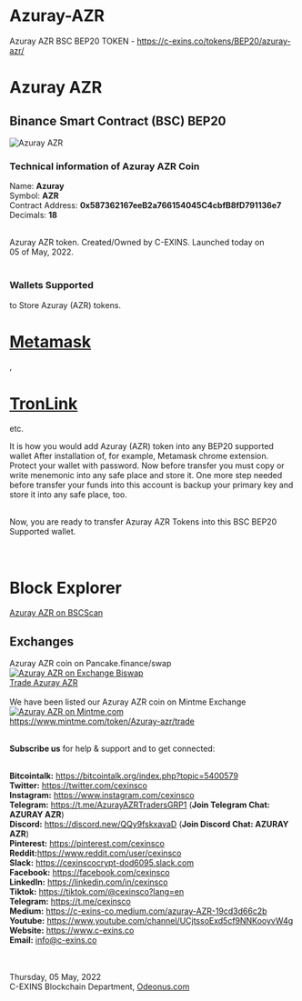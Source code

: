 
# Azuray-AZR
Azuray AZR BSC BEP20 TOKEN - https://c-exins.co/tokens/BEP20/azuray-azr/

<h1>Azuray AZR</h1>
<h2>Binance Smart Contract (BSC) BEP20</h2>
<img src="https://c-exins.co/lnkimages/Azuray-AZR-logo-200x200.png" alt="Azuray AZR" title="Azuray AZR" /> <br />


<h3>Technical information of Azuray AZR Coin</h3>

Name: <b>Azuray</b> <br />
Symbol: <b>AZR</b> <br />
Contract Address: <b>0x587362167eeB2a766154045C4cbfB8fD791136e7</b> <br />
Decimals: <b>18</b> <br /> <br />

Azuray AZR token. Created/Owned by C-EXINS. Launched today on <br />
05 of May, 2022. <br />
 <br />

<h3>Wallets Supported</h3> to Store Azuray (AZR) tokens. <br />


<h1><a href="https://microsoftedge.microsoft.com/addons/detail/metamask/ejbalbakoplchlghecdalmeeeajnimhm?hl=en-US" title="Azuray AZR on Metamask">Metamask</a></h1>, <h1><a href="https://trustwallet.com/dl/apk" title="Azuray AZR on TronLink">TronLink</a></h1> etc.


It is how you would add Azuray (AZR) token into any BEP20 supported wallet 
After installation of, for example, Metamask chrome extension. Protect your wallet with password. Now before transfer
you must copy or write menemonic into any safe place and store it. One more step needed before transfer your funds into
this account is backup your primary key and store it into any safe place, too. <br /> <br />

Now, you are ready to transfer Azuray AZR Tokens into this BSC BEP20 Supported wallet. <br /> <br /> <br />



<h1>Block Explorer</h1>
<a href="https://bscscan.com/token/0x587362167eeB2a766154045C4cbfB8fD791136e7" title="Azuray AZR block explorer">Azuray AZR on BSCScan</a>



<h2>Exchanges</h2>
Azuray AZR coin on Pancake.finance/swap <br />
<a href="https://exchange.biswap.org/pool#/swap?outputCurrency=0x587362167eeB2a766154045C4cbfB8fD791136e7" title="Trade Azuray AZR on Exchange Biswap">
<img src="https://www.c-exins.co/tokens/ERC20/azuray-azr/images/exchange-biswap-org.png" alt="Azuray AZR on Exchange Biswap" title="Azuray AZR on Exchange Biswap" /> <br/>
Trade Azuray AZR</a> <br/> <br />
We have been listed our Azuray AZR coin on Mintme Exchange <br/>
<a href="https://www.mintme.com/token/Azuray-azr/invite" title="Azuray AZR on Mintme"><img src="https://www.c-exins.co/tokens/BEP20/azuray-azr/images/mintme-exchange.png" alt="Azuray AZR on Mintme.com" title="Azuray AZR on Mintme.com"/></a> <br/>
<a href="https://www.mintme.com/token/Azuray-azr/invite" title="Trade Azuray AZR">https://www.mintme.com/token/Azuray-azr/trade</a><br/><br/>

<b>Subscribe us</b> for help & support and to get connected:<br/><br/>

<b>Bitcointalk:</b> https://bitcointalk.org/index.php?topic=5400579 <br/>
<b>Twitter:</b> https://twitter.com/cexinsco <br/>
<b>Instagram:</b> https://www.instagram.com/cexinsco <br/>
<b>Telegram:</b> https://t.me/AzurayAZRTradersGRP1 (<b>Join Telegram Chat: AZURAY AZR</b>) <br/>
<b>Discord:</b> https://discord.new/QQy9fskxavaD (<b>Join Discord Chat: AZURAY AZR</b>) <br/>
<b>Pinterest:</b> https://pinterest.com/cexinsco <br/>
<b>Reddit:</b>https://www.reddit.com/user/cexinsco <br/>
<b>Slack:</b> https://cexinscocrypt-dod6095.slack.com <br/>
<b>Facebook:</b> https://facebook.com/cexinsco <br/>
<b>LinkedIn:</b> https://linkedin.com/in/cexinsco <br/>
<b>Tiktok:</b> https://tiktok.com/@cexinsco?lang=en <br/>
<b>Telegram:</b> https://t.me/cexinsco <br/>
<b>Medium:</b> https://c-exins-co.medium.com/azuray-AZR-19cd3d66c2b <br/>
<b>Youtube:</b> https://www.youtube.com/channel/UCjtssoExd5cf9NNKooyvW4g <br/>
<b>Website:</b> https://www.c-exins.co <br/>
<b>Email:</b> info@c-exins.co <br/> <br/> <br/>


Thursday, 05 May, 2022 <br/>
C-EXINS Blockchain Department, <a href="http://Odeonus.com" title="Odeonus.com">Odeonus.com</a> <br/>

